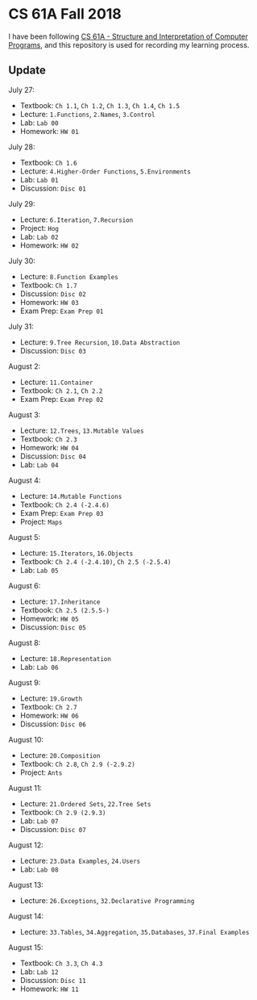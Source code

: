 # CS 61A Fall 2018

I have been following [CS 61A - Structure and Interpretation of Computer Programs](https://inst.eecs.berkeley.edu/~cs61a/fa18/), and this repository is used for recording my learning process.

## Update
July 27:
- Textbook: `Ch 1.1`, `Ch 1.2`, `Ch 1.3`, `Ch 1.4`, `Ch 1.5`
- Lecture: `1.Functions`, `2.Names`, `3.Control`
- Lab: `Lab 00`
- Homework: `HW 01`

July 28:
- Textbook: `Ch 1.6`
- Lecture: `4.Higher-Order Functions`, `5.Environments`
- Lab: `Lab 01`
- Discussion: `Disc 01`

July 29:
- Lecture: `6.Iteration`, `7.Recursion`
- Project: `Hog`
- Lab: `Lab 02`
- Homework: `HW 02`

July 30:
- Lecture: `8.Function Examples`
- Textbook: `Ch 1.7`
- Discussion: `Disc 02`
- Homework: `HW 03`
- Exam Prep: `Exam Prep 01`

July 31:
- Lecture: `9.Tree Recursion`, `10.Data Abstraction`
- Discussion: `Disc 03`

August 2:
- Lecture: `11.Container`
- Textbook: `Ch 2.1`, `Ch 2.2`
- Exam Prep: `Exam Prep 02`

August 3:
- Lecture: `12.Trees`, `13.Mutable Values`
- Textbook: `Ch 2.3`
- Homework: `HW 04`
- Discussion: `Disc 04`
- Lab: `Lab 04`

August 4:
- Lecture: `14.Mutable Functions`
- Textbook: `Ch 2.4 (-2.4.6)`
- Exam Prep: `Exam Prep 03`
- Project: `Maps`

August 5:
- Lecture: `15.Iterators`, `16.Objects`
- Textbook: `Ch 2.4 (-2.4.10)`, `Ch 2.5 (-2.5.4)`
- Lab: `Lab 05`

August 6:
- Lecture: `17.Inheritance`
- Textbook: `Ch 2.5 (2.5.5-)`
- Homework: `HW 05`
- Discussion: `Disc 05`

August 8:
- Lecture: `18.Representation`
- Lab: `Lab 06`

August 9:
- Lecture: `19.Growth`
- Textbook: `Ch 2.7`
- Homework: `HW 06`
- Discussion: `Disc 06`

August 10:
- Lecture: `20.Composition`
- Textbook: `Ch 2.8`, `Ch 2.9 (-2.9.2)`
- Project: `Ants`

August 11:
- Lecture: `21.Ordered Sets`, `22.Tree Sets`
- Textbook: `Ch 2.9 (2.9.3)`
- Lab: `Lab 07`
- Discussion: `Disc 07`

August 12:
- Lecture: `23.Data Examples`, `24.Users`
- Lab: `Lab 08`

August 13:
- Lecture: `26.Exceptions`, `32.Declarative Programming`

August 14:
- Lecture: `33.Tables`, `34.Aggregation`, `35.Databases`, `37.Final Examples`

August 15:
- Textbook: `Ch 3.3`, `Ch 4.3`
- Lab: `Lab 12`
- Discussion: `Disc 11`
- Homework: `HW 11`
